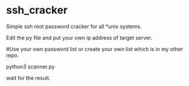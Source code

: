 # ssh_cracker
Simple ssh root password cracker for all *unix systems.

Edit the py file and put your own ip address of target server.

#Use your own password list or create your own list which is in my other repo.

python3 scanner.py

wait for the result.
